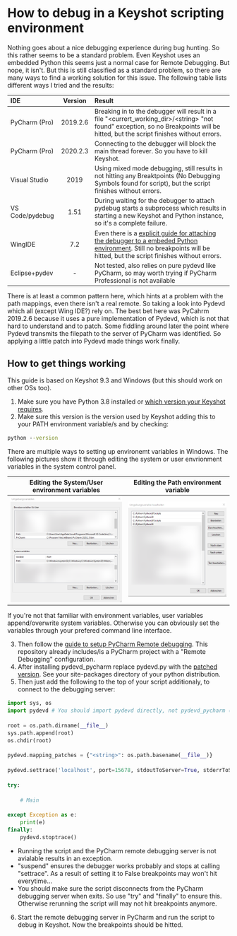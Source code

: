 # How to debug in a Keyshot scripting environment

Nothing goes about a nice debugging experience during bug hunting. So this rather seems to be a standard problem. Even Keyshot uses an embedded Python this seems just a normal case for Remote Debugging. But nope, it isn't. But this is still classified as a standard problem, so there are many ways to find a working solution for this issue. The following table lists different ways I tried and the results:

|IDE                |Version    |Result|
|:------------------|:---------:|:-----|
|PyCharm (Pro)      |2019.2.6   |Breaking in to the debugger will result in a file "\<currert_working_dir>/\<string> "not found" exception, so no Breakpoints will be hitted, but the script finishes without errors.|
|PyCharm (Pro)      |2020.2.3   |Connecting to the debugger will block the main thread forever. So you have to kill Keyshot.|
|Visual Studio       |2019       |Using mixed mode debugging, still results in not hitting any Breaktpoints (No Debugging Symbols found for script), but the script finishes without errors.|
|VS Code/pydebug    |1.51       |During waiting for the debugger to attach pydebug starts a subprocess which results in starting a new Keyshot and Python instance, so it's a complete failure.|
|WingIDE            |7.2        |Even there is a [explicit guide for attaching the debugger to a embeded Python environment](https://wingware.com/doc/debug/debugging-embedded-code). Still no breakpoints will be hitted, but the script finishes without errors.|
|Eclipse+pydev      |-          |Not tested, also relies on pure pydevd like PyCharm, so may worth trying if PyCharm Professional is not available|

There is at least a common pattern here, which hints at a problem with the path mappings, even there isn't a real remote. So taking a look into Pydevd which all (except Wing IDE?) rely on. The best bet here was PyCahrm 2019.2.6 because it uses a pure implementation of Pydevd, which is not that hard to understand and to patch. Some fiddling around later the point where Pydevd transmits the filepath to the server of PyCharm was identified. So applying a little patch into Pydevd made things work finally.

## How to get things working

This guide is based on Keyshot 9.3 and Windows (but this should work on other OSs too).

1. Make sure you have Python 3.8 installed or [which version your Keyshot requires](https://luxion.atlassian.net/wiki/spaces/K9M/pages/1062446718/Scripting).
2. Make sure this version is the version used by Keyshot adding this to your PATH environment variable/s and by checking:

```` cmd
python --version
````
There are multiple ways to setting up environemt variables in Windows. The following pictures show it through editing the system or user envrionment variables in the system control panel.

|Editing the System/User environment variables|Editing the Path environment variable|
|:-------------------------------------------:|:-----------------------------------:|
|![picture](doc/env_edit.png)                 |![picture](doc/env_path.png)         |

If you're not that familiar with environment variables, user variables append/overwrite system variables. Otherwise you can obviously set the variables through your prefered command line interface. 

3. Then follow the [guide to setup PyCharm Remote debugging](https://www.jetbrains.com/help/pycharm/remote-debugging-with-product.html#remote-interpreter). This repository already includes/is a PyCharm project with a "Remote Debugging" configuration.
4. After installing pydevd_pycharm replace pydevd.py with the [patched version](/.patches/site-packages/pydevd.py). See your site-packages directory of your python distribution.
5. Then just add the following to the top of your script additionaly, to connect to the debugging server:

````python
import sys, os
import pydevd # You should import pydevd directly, not pydevd_pycharm (see the module why this make sense)

root = os.path.dirname(__file__)
sys.path.append(root)
os.chdir(root)

pydevd.mapping_patches = {"<string>": os.path.basename(__file__)}

pydevd.settrace('localhost', port=15678, stdoutToServer=True, stderrToServer=True, suspend=True)

try:

    # Main

except Exception as e:
    print(e)
finally:
    pydevd.stoptrace()
````

   - Running the script and the PyCharm remote debugging server is not avialable results in an exception.
   - "suspend" ensures the debugger works probably and stops at calling "settrace". As a result of setting it to False breakpoints may won't hit everytime...
   - You should make sure the script disconnects from the PyCharm debugging server when exits. So use "try" and "finally" to ensure this. Otherwise rerunning the script will may not hit breakpoints anymore.

6. Start the remote debugging server in PyCharm and run the script to debug in Keyshot. Now the breakpoints should be hitted.

